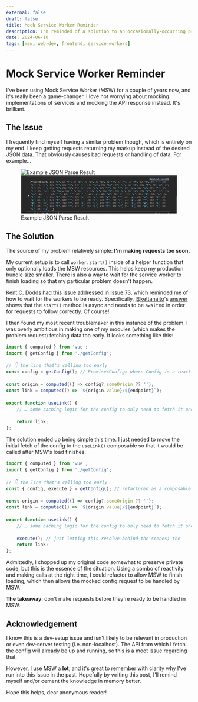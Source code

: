 ```yaml
---
external: false
draft: false
title: Mock Service Worker Reminder
description: I'm reminded of a solution to an occasionally-occurring problem using MSW.js during localhost development.
date: 2024-06-10
tags: [msw, web-dev, frontend, service-workers]
---
```


# Mock Service Worker Reminder

I've been using Mock Service Worker (MSW) for a couple of years now, and it's really been a game-changer. I love not worrying about mocking implementations of services and mocking the API response instead. It's brilliant.

## The Issue

I frequently find myself having a similar problem though, which is entirely on my end. I keep getting requests returning my markup instead of the desired JSON data. That obviously causes bad requests or handling of data. For example…

<figure>
    <img src="/images/blog/msw-reminder--example-JSON-parse.jpg" alt="Example JSON Parse Result">
    <img src="./images/msw-reminder--example-JSON-parse.jpg" alt="Example JSON Parse Result">
    <figcaption>Example JSON Parse Result<figcaption>
</figure>

## The Solution

The source of my problem relatively simple: **I'm making requests too soon.**

My current setup is to call `worker.start()` inside of a helper function that only optionally loads the MSW resources. This helps keep my production bundle size smaller. There is also a way to wait for the service worker to finish loading so that my particular problem doesn't happen.

[Kent C. Dodds had this issue addressed in Issue 73](https://github.com/mswjs/msw/issues/73), which reminded me of how to wait for the workers to be ready. Specifically, [@kettanaito](https://github.com/kettanaito)'s [answer](https://github.com/mswjs/msw/issues/73#issuecomment-601584127) shows that the `start()` method is async and needs to be `await`ed in order for requests to follow correctly. Of course!

I then found my most recent troublemaker in this instance of the problem. I was overly ambitious in making one of my modules (which makes the problem request) fetching data too early. It looks something like this:

```ts
import { computed } from 'vue';
import { getConfig } from './getConfig';

// 👇 the line that's calling too early
const config = getConfig(); // Promise<Config> where Config is a reactive Vue object

const origin = computed(() => config?.someOrigin ?? '');
const link = computed(() => `${origin.value}/${endpoint}`);

export function useLink() {
    // … some caching logic for the config to only need to fetch it once…

    return link;
};
```

The solution ended up being simple this time. I just needed to move the initial fetch of the config to the `useLink()` composable so that it would be called after MSW's load finishes.

```ts
import { computed } from 'vue';
import { getConfig } from './getConfig';

// 👇 the line that's calling too early
const { config, execute } = getConfig(); // refactored as a composable to return the reactive config, which will be updated once execute() finishes

const origin = computed(() => config?.someOrigin ?? '');
const link = computed(() => `${origin.value}/${endpoint}`);

export function useLink() {
    // … some caching logic for the config to only need to fetch it once…
    
    execute(); // just letting this resolve behind the scenes; the 
    return link;
};
```

Admittedly, I chopped up my original code somewhat to preserve private code, but this is the essence of the situation. Using a combo of reactivity and making calls at the right time, I could refactor to allow MSW to finish loading, which then allows the mocked config request to be handled by MSW.

**The takeaway**: don't make requests before they're ready to be handled in MSW.

## Acknowledgement

I know this is a dev-setup issue and isn't likely to be relevant in production or even dev-server testing (i.e. non-localhost). The API from which I fetch the config will already be up and running, so this is a moot issue regarding that.

However, I use MSW a **lot**, and it's great to remember with clarity why I've run into this issue in the past. Hopefully by writing this post, I'll remind myself and/or cement the knowledge in memory better.

Hope this helps, dear anonymous reader!